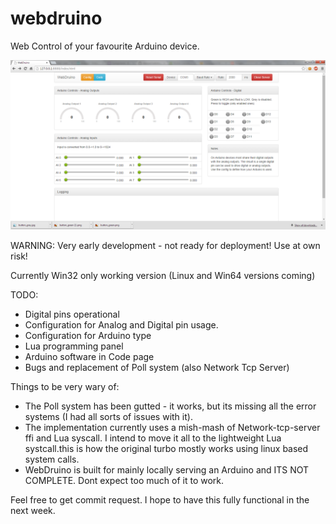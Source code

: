 webdruino
=========

Web Control of your favourite Arduino device.

![alt text][id]

[id]: /screenshots/WebDruino001.png "Screenshot001"

WARNING: Very early development - not ready for deployment! Use at own risk!

Currently Win32 only working version (Linux and Win64 versions coming)

TODO:
- Digital pins operational
- Configuration for Analog and Digital pin usage.
- Configuration for Arduino type
- Lua programming panel
- Arduino software in Code page
- Bugs and replacement of Poll system (also Network Tcp Server)

Things to be very wary of:
- The Poll system has been gutted - it works, but its missing all the error systems (I had all sorts of issues with it). 
- The implementation currently uses a mish-mash of Network-tcp-server ffi and Lua syscall. 
  I intend to move it all to the lightweight Lua systcall.this is how the original turbo mostly works
  using linux based system calls.
- WebDruino is built for mainly locally serving an Arduino and ITS NOT COMPLETE. Dont expect too much of it to work.

Feel free to get commit request. I hope to have this fully functional in the next week.

